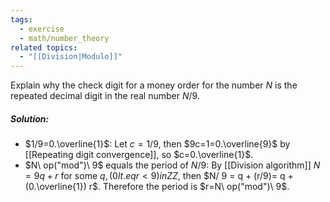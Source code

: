 ```yaml
---
tags:
  - exercise
  - math/number_theory
related topics:
  - "[[Division|Modulo]]"
---
```

Explain why the check digit for a money order for the number $N$ is the repeated decimal digit in the real number $N/9$.
##### Solution:
- $1/9=0.\overline{1}$:
	Let $c= 1/9$, then $9c=1=0.\overline{9}$ by [[Repeating digit convergence]], so $c=0.\overline{1}$. 
- $N\ op("mod")\ 9$ equals the period of $N/9$:
	By [[Division algorithm]] $N=9q + r$ for some $q,(0 lt.eq r < 9) in ZZ$, then $N/ 9 = q + (r/9)= q + (0.\overline{1}) r$. Therefore the period is $r=N\ op("mod")\ 9$.
